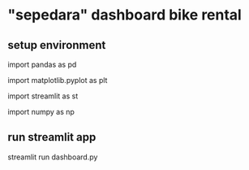 # "sepedara" dashboard bike rental

## setup environment


import pandas as pd

import matplotlib.pyplot as plt

import streamlit as st

import numpy as np

## run streamlit app

streamlit run dashboard.py
